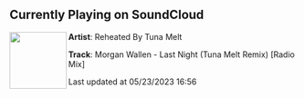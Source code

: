 ## Currently Playing on SoundCloud

[<img align="left" width="100" src="https://i1.sndcdn.com/artworks-7sAjUNXjdvlHQNOi-Ujv2hg-t500x500.jpg">](https://soundcloud.com/reheatedtunamelt/lastnight?in=welovetunamelt/sets/lastnight)

**Artist**: Reheated By Tuna Melt 

**Track**: Morgan Wallen - Last Night (Tuna Melt Remix) [Radio Mix]

Last updated at 05/23/2023 16:56
